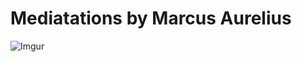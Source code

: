 Mediatations by Marcus Aurelius
================================

![Imgur](https://i.imgur.com/5b1oqNV.png)
